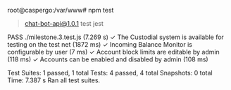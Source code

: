 root@caspergo:/var/www# npm test

> chat-bot-api@1.0.1 test
> jest

 PASS  ./milestone.3.test.js (7.269 s)
  ✓ The Custodial system is available for testing on the test net (1872 ms)
  ✓ Incoming Balance Monitor is configurable by user (7 ms)
  ✓ Account block limits are editable by admin (118 ms)
  ✓ Accounts can be enabled and disabled by admin (108 ms)

Test Suites: 1 passed, 1 total
Tests:       4 passed, 4 total
Snapshots:   0 total
Time:        7.387 s
Ran all test suites.

